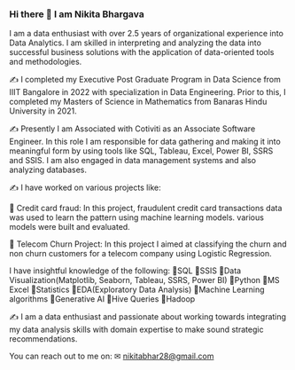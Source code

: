 ### Hi there 👋 I am Nikita Bhargava

I am a data enthusiast with over 2.5 years of organizational experience into Data Analytics. I am skilled in interpreting and analyzing the data into successful business solutions with the application of data-oriented tools and methodologies.


✍ I completed my Executive Post Graduate Program in Data Science from IIIT Bangalore in 2022 with specialization in Data Engineering. Prior to this, I completed my Masters of Science in Mathematics from Banaras Hindu University in 2021.

✍ Presently I am Associated with Cotiviti as an Associate Software Engineer. In this role I am responsible for data gathering and making it into meaningful form by using tools like SQL, Tableau, Excel, Power BI, SSRS and SSIS. I am also engaged in data management systems and also analyzing databases.

✍ I have worked on various projects like:

🔷 Credit card fraud: In this project, fraudulent credit card transactions data was used to learn the pattern using machine learning models. various models were built and evaluated.

🔷 Telecom Churn Project: In this project I aimed at classifying the churn and non churn customers for a telecom company using Logistic Regression.

I have insightful knowledge of the following:
📌SQL
📌SSIS
📌Data Visualization(Matplotlib, Seaborn, Tableau, SSRS, Power BI)
📌Python
📌MS Excel
📌Statistics 
📌EDA(Exploratory Data Analysis)
📌Machine Learning algorithms
📌Generative AI
📌Hive Queries
📌Hadoop

✍ I am a data enthusiast and passionate about working towards integrating my data analysis skills with domain expertise to make sound strategic recommendations.

You can reach out to me on:
✉ nikitabhar28@gmail.com
